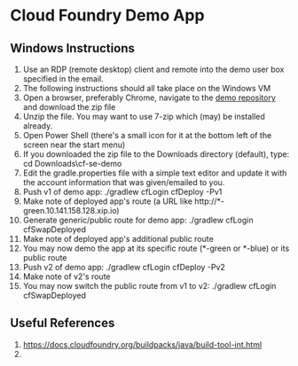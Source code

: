# Cloud Foundry Demo App



## Windows Instructions
1. Use an RDP (remote desktop) client and remote into the demo user box specified in the email.
1. The following instructions should all take place on the Windows VM
1. Open a browser, preferably Chrome, navigate to the [demo repository](http://github.com/tcmartin24/cf-se-demo) and download the zip file
1. Unzip the file. You may want to use 7-zip which (may) be installed already.
1. Open Power Shell (there's a small icon for it at the bottom left of the screen near the start menu)
1. If you downloaded the zip file to the Downloads directory (default), type: cd Downloads\cf-se-demo
1. Edit the gradle.properties file with a simple text editor and update it with the account information that was given/emailed to you.
1. Push v1 of demo app: ./gradlew cfLogin cfDeploy -Pv1
1. Make note of deployed app's route (a URL like http://*-green.10.141.158.128.xip.io)
1. Generate generic/public route for demo app: ./gradlew cfLogin cfSwapDeployed
1. Make note of deployed app's additional public route
1. You may now demo the app at its specific route (*-green or *-blue) or its public route
1. Push v2 of demo app: ./gradlew cfLogin cfDeploy -Pv2
1. Make note of v2's route
1. You may now switch the public route from v1 to v2: ./gradlew cfLogin cfSwapDeployed


## Useful References
1. https://docs.cloudfoundry.org/buildpacks/java/build-tool-int.html
2. 
